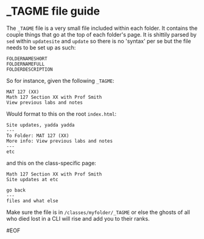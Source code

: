 # _TAGME file guide

The `_TAGME` file is a very small file included within each folder. It contains  the couple things that go at the top of each folder's page. It is shittily parsed by `sed` within `updatesite` and `update` so there is no 'syntax' per se but the file needs to be set up as such:

```
FOLDERNAMESHORT
FOLDERNAMEFULL
FOLDERDESCRIPTION
```

So for instance, given the following `_TAGME`:

```
MAT 127 (XX)
Math 127 Section XX with Prof Smith
View previous labs and notes
```

Would format to this on the root `index.html`:

```
Site updates, yadda yadda
---
To Folder: MAT 127 (XX)
More info: View previous labs and notes
---
etc
```

and this on the class-specific page:

```
Math 127 Section XX with Prof Smith
Site updates at etc

go back
---
files and what else
```

Make sure the file is in `/classes/myfolder/_TAGME` or else the ghosts of all who died lost in a CLI will rise and add you to their ranks.

#EOF
